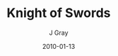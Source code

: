 ---
title: 'Knight of Swords'
alt: 'Kludge''s Notes'
date: '2010-01-13'
author: 'J Gray'
artist: 'Keira'
chapter: 'None'
---